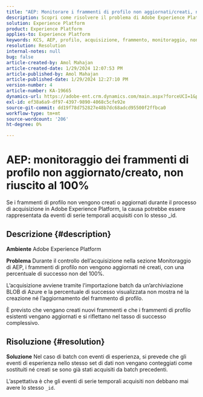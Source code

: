 ```yaml
---
title: "AEP: Monitorare i frammenti di profilo non aggiornati/creati, non riuscito al 100%"
description: Scopri come risolvere il problema di Adobe Experience Platform, in cui i frammenti di profilo non vengono aggiornati/creati durante l’acquisizione.
solution: Experience Platform
product: Experience Platform
applies-to: Experience Platform
keywords: KCS, AEP, profilo, acquisizione, frammento, monitoraggio, non aggiornato, non creato, tasso di successo non 100%, Adobe Experience Platform
resolution: Resolution
internal-notes: null
bug: false
article-created-by: Amol Mahajan
article-created-date: 1/29/2024 12:07:53 PM
article-published-by: Amol Mahajan
article-published-date: 1/29/2024 12:27:10 PM
version-number: 4
article-number: KA-19665
dynamics-url: https://adobe-ent.crm.dynamics.com/main.aspx?forceUCI=1&pagetype=entityrecord&etn=knowledgearticle&id=61923f04-9fbe-ee11-9079-6045bd0061cb
exl-id: ef38a6a9-df97-4397-9890-4068c5cfe92e
source-git-commit: dd19f78d752827e48b7dc68adcd95500f2ffbca0
workflow-type: tm+mt
source-wordcount: '206'
ht-degree: 0%

---
```


# AEP: monitoraggio dei frammenti di profilo non aggiornato/creato, non riuscito al 100%


Se i frammenti di profilo non vengono creati o aggiornati durante il processo di acquisizione in Adobe Experience Platform, la causa potrebbe essere rappresentata da eventi di serie temporali acquisiti con lo stesso _id.

## Descrizione {#description}


<b>Ambiente</b>
Adobe Experience Platform

<b>Problema</b>
Durante il controllo dell’acquisizione nella sezione Monitoraggio di AEP, i frammenti di profilo non vengono aggiornati né creati, con una percentuale di successo non del 100%.

L’acquisizione avviene tramite l’importazione batch da un’archiviazione BLOB di Azure e la percentuale di successo visualizzata non mostra né la creazione né l’aggiornamento del frammento di profilo.

È previsto che vengano creati nuovi frammenti e che i frammenti di profilo esistenti vengano aggiornati e si riflettano nel tasso di successo complessivo.


## Risoluzione {#resolution}


<b>Soluzione</b>
Nel caso di batch con eventi di esperienza, si prevede che gli eventi di esperienza nello stesso set di dati non vengano conteggiati come sostituiti né creati se sono già stati acquisiti da batch precedenti.

L’aspettativa è che gli eventi di serie temporali acquisiti non debbano mai avere lo stesso `_id`.
